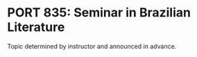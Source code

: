 # PORT 835: Seminar in Brazilian Literature

Topic determined by instructor and announced in advance.